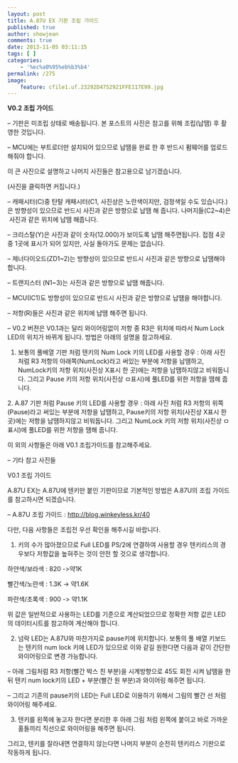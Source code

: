 ```yaml
---
layout: post
title: A.87U EX 기판 조립 가이드
published: true
author: showjean
comments: true
date: 2013-11-05 03:11:15
tags: [ ]
categories:
    - '%ec%a0%95%eb%b3%b4'
permalink: /275
image:
    feature: cfile1.uf.23292D4752921FFE117E99.jpg
---
```

**V0.2 조립 가이드**



&#8211; 기판은 미조립 상태로 배송됩니다. 본 포스트의 사진은 참고를 위해 조립(납땜) 후 촬영한 것입니다.

&#8211; MCU에는 부트로더만 설치되어 있으므로 납땜을 완료 한 후 반드시 펌웨어를 업로드 해줘야 합니다.





이 큰 사진으로 설명하고 나머지 사진들은 참고용으로 남기겠습니다.

(사진을 클릭하면 커집니다.)


  


&#8211; 캐패시터(C)중 탄탈 캐패시터(C1, 사진상은 노란색이지만, 검정색일 수도 있습니다.)은 방향성이 있으므로 반드시 사진과 같은 방향으로 납땜 해 줍니다. 나머지들(C2~4)은 &nbsp;사진과 같은 위치에 납땜 해줍니다.

&#8211; 크리스탈(Y)은 사진과 같이 숫자(12.000)가 보이도록 납땜 해주면됩니다. 접점 4곳 중 1곳에 표시가 되어 있지만, 사실 돌아가도 문제는 없습니다.

&#8211; 제너다이오드(ZD1~2)는 방향성이 있으므로 반드시 사진과 같은 방향으로 납땜해야 합니다.

&#8211; 트랜지스터 (N1~3)는 사진과 같은 방향으로 납땜 해줍니다.

&#8211; MCU(IC1)도 방향성이 있으므로 반드시 사진과 같은 방향으로 납땜을 해야합니다.

&#8211; 저항(R)들은 사진과 같은 위치에 납땜 해주면 됩니다.&nbsp;



&#8211; V0.2 버젼은 V0.1과는 달리 와이어링없이&nbsp;저항 중 R3은 위치에 따라서 Num Lock LED의 위치가 바뀌게 됩니다. 방법은 아래의 설명을 참고하세요.



1. 보통의 풀배열 기판 처럼 텐키의 Num Lock 키의 LED를 사용할 경우 : 아래 사진 처럼 R3 저항의 아래쪽(NumLock)라고 써있는 부분에 저항을 납땜하고, NumLock키의 저항 위치(사진상 X표시 한 곳)에는 저항을 납땜하지않고 비워둡니다. 그리고 Pause 키의 저항 위치(사진상 ㅁ표시)에 풀LED를 위한 저항을 땜해 줍니다.


  








2.&nbsp;A.87 기판 처럼 Pause 키의 LED를 사용할 경우 : 아래 사진 처럼 R3 저항의 위쪽(Pause)라고 써있는 부분에 저항을 납땜하고, Pause키의 저항 위치(사진상 X표시 한 곳)에는 저항을 납땜하지않고 비워둡니다. 그리고 NumLock&nbsp;키의 저항 위치(사진상 ㅁ표시)에 풀LED를 위한 저항을 땜해 줍니다.


  








이 외의 사항들은 아래 V0.1 조립가이드를 참고해주세요.







&#8211; 기타 참고 사진들




  





  





  












V0.1 조립 가이드



A.87U EX는 A.87U에 텐키만 붙인 기판이므로 기본적인 방법은&nbsp;A.87U의 조립 가이드를 참고하시면 되겠습니다.



&#8211;&nbsp;A.87U 조립 가이드 :&nbsp;http://blog.winkeyless.kr/40





다만, 다음 사항들은&nbsp;조립전 우선 확인을 해주시길 바랍니다.



1. 키의 수가 많아졌으므로&nbsp;Full LED를 PS/2에 연결하여&nbsp;사용할 경우 텐키리스의 경우보다 저항값을 높혀주는 것이 안전&nbsp;할 것으로 생각합니다.&nbsp;



하얀색/보라색 : 820 ->약1K

빨간색/노란색 : 1.3K -> 약1.6K

파란색/초록색 : 900 -> 약1.1K



위 값은 일반적으로&nbsp;사용하는 LED를 기준으로 계산되었으므로 정확한 저항 값은 LED의 데이터시트를 참고하여 계산해야 합니다.







2. 넘락 LED는 A.87U와 마찬가지로 pause키에 위치합니다. 보통의 풀 배열 키보드는 텐키의 num lock 키에 LED가 있으므로 이와 같길 원한다면 다음과 같이 간단한 와이어링으로 변경 가능합니다.



&#8211; 아래 그림처럼 R3 저항(빨간 박스 친 부분)을 시계방향으로 45도 회전 시켜 납땜을 한 뒤 텐키 num lock키의 LED + 부분(빨간 원 부분)과 와이어링 해주면 됩니다.

&#8211; 그리고 기존의 pause키의 LED는 Full LED로 이용하기 위해서 그림의 빨간 선 처럼 와이어링 해주세요.




  










3. 텐키를 왼쪽에 놓고자 한다면 분리한 후 아래 그림 처럼 왼쪽에 붙이고 바로 가까운 홀들끼리 직선으로 와이어링을 해주면 됩니다.






  






그리고, 텐키를 잘라내면 연결하지 않는다면&nbsp;나머지 부분이 순전히 텐키리스 기판으로 작동하게 됩니다.&nbsp;








  
  